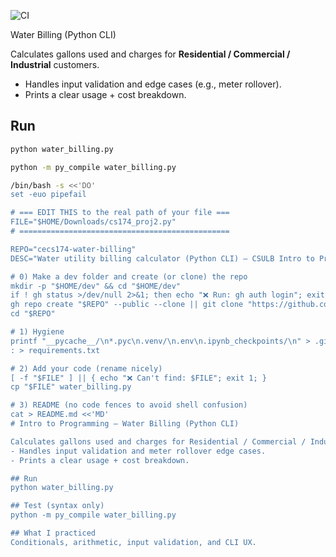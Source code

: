 ![CI](https://github.com/MichaelSusiCS/cecs174-water-billing/actions/workflows/python.yml/badge.svg)

Water Billing (Python CLI)

Calculates gallons used and charges for **Residential / Commercial / Industrial** customers.
- Handles input validation and edge cases (e.g., meter rollover).
- Prints a clear usage + cost breakdown.

## Run
```bash
python water_billing.py

python -m py_compile water_billing.py

/bin/bash -s <<'DO'
set -euo pipefail

# === EDIT THIS to the real path of your file ===
FILE="$HOME/Downloads/cs174_proj2.py"
# ===============================================

REPO="cecs174-water-billing"
DESC="Water utility billing calculator (Python CLI) — CSULB Intro to Programming"

# 0) Make a dev folder and create (or clone) the repo
mkdir -p "$HOME/dev" && cd "$HOME/dev"
if ! gh status >/dev/null 2>&1; then echo "❌ Run: gh auth login"; exit 1; fi
gh repo create "$REPO" --public --clone || git clone "https://github.com/$(gh api user -q .login)/$REPO.git"
cd "$REPO"

# 1) Hygiene
printf "__pycache__/\n*.pyc\n.venv/\n.env\n.ipynb_checkpoints/\n" > .gitignore
: > requirements.txt

# 2) Add your code (rename nicely)
[ -f "$FILE" ] || { echo "❌ Can't find: $FILE"; exit 1; }
cp "$FILE" water_billing.py

# 3) README (no code fences to avoid shell confusion)
cat > README.md <<'MD'
# Intro to Programming — Water Billing (Python CLI)

Calculates gallons used and charges for Residential / Commercial / Industrial customers.
- Handles input validation and meter rollover edge cases.
- Prints a clear usage + cost breakdown.

## Run
python water_billing.py

## Test (syntax only)
python -m py_compile water_billing.py

## What I practiced
Conditionals, arithmetic, input validation, and CLI UX.
